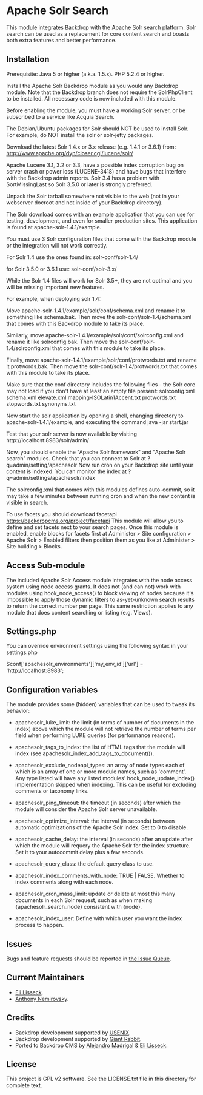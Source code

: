 Apache Solr Search
======================

This module integrates Backdrop with the Apache Solr search platform. Solr search can be used as a replacement for core content search and boasts both extra features and better performance.

Installation
------------

Prerequisite: Java 5 or higher (a.k.a. 1.5.x).  PHP 5.2.4 or higher.

Install the Apache Solr Backdrop module as you would any Backdrop module. Note
that the Backdrop branch does not require the SolrPhpClient to
be installed. All necessary code is now included with this module.

Before enabling the module, you must have a working Solr server, or be
subscribed to a service like Acquia Search.

The Debian/Ubuntu packages for Solr should NOT be used to install Solr.
For example, do NOT install the solr or solr-jetty packages.

Download the latest Solr 1.4.x or 3.x release (e.g. 1.4.1 or 3.6.1) from:
http://www.apache.org/dyn/closer.cgi/lucene/solr/

Apache Lucene 3.1, 3.2 or 3.3, have a possible index corruption bug on
server crash or power loss (LUCENE-3418) and have bugs that interfere
with the Backdrop admin reports. Solr 3.4 has a problem with
SortMissingLast so Solr 3.5.0 or later is strongly preferred.

Unpack the Solr tarball somewhere not visible to the web (not in your
webserver docroot and not inside of your Backdrop directory).

The Solr download comes with an example application that you can use for
testing, development, and even for smaller production sites. This
application is found at apache-solr-1.4.1/example.

You must use 3 Solr configuration files that come with the Backdrop
module or the integration will not work correctly.

For Solr 1.4 use the ones found in:
solr-conf/solr-1.4/

for Solr 3.5.0 or 3.6.1 use:
solr-conf/solr-3.x/

While the Solr 1.4 files will work for Solr 3.5+, they are not optimal
and you will be missing important new features.

For example, when deploying solr 1.4:

Move apache-solr-1.4.1/example/solr/conf/schema.xml and rename it to
something like schema.bak. Then move the solr-conf/solr-1.4/schema.xml
that comes with this Backdrop module to take its place.

Similarly, move apache-solr-1.4.1/example/solr/conf/solrconfig.xml and rename
it like solrconfig.bak. Then move the solr-conf/solr-1.4/solrconfig.xml
that comes with this module to take its place.

Finally, move apache-solr-1.4.1/example/solr/conf/protwords.txt and rename it
protwords.bak. Then move the solr-conf/solr-1.4/protwords.txt that comes
with this module to take its place.

Make sure that the conf directory includes the following files - the Solr core
may not load if you don't have at least an empty file present:
solrconfig.xml
schema.xml
elevate.xml
mapping-ISOLatin1Accent.txt
protwords.txt
stopwords.txt
synonyms.txt

Now start the solr application by opening a shell, changing directory to
apache-solr-1.4.1/example, and executing the command java -jar start.jar

Test that your solr server is now available by visiting
http://localhost:8983/solr/admin/

Now, you should enable the "Apache Solr framework" and "Apache Solr search"
modules. Check that you can connect to Solr at ?q=admin/setting/apachesolr
Now run cron on your Backdrop site until your content is indexed. You
can monitor the index at ?q=admin/settings/apachesolr/index

The solrconfig.xml that comes with this modules defines auto-commit, so
it may take a few minutes between running cron and when the new content
is visible in search.

To use facets you should download facetapi https://backdropcms.org/project/facetapi
This module will allow you to define and set facets next to your search pages.
Once this module is enabled, enable blocks for facets first at
Administer > Site configuration > Apache Solr > Enabled filters
then position them as you like at Administer > Site building > Blocks.

Access Sub-module
------------
The included Apache Solr Access module integrates with the node access
system using node access grants. It does not (and can not) work
with modules using hook_node_access() to block viewing of nodes because
it's impossible to apply those dynamic filters to as-yet-unknown search
results to return the correct number per page.  This same restriction
applies to any module that does content searching or listing (e.g. Views).

Settings.php
------------
You can override environment settings using the following syntax in your
settings.php

$conf['apachesolr_environments']['my_env_id']['url'] = 'http://localhost:8983';

Configuration variables
-----------------------

The module provides some (hidden) variables that can be used to tweak its
behavior:

 - apachesolr_luke_limit: the limit (in terms of number of documents in the
   index) above which the module will not retrieve the number of terms per field
   when performing LUKE queries (for performance reasons).

 - apachesolr_tags_to_index: the list of HTML tags that the module will index
   (see apachesolr_index_add_tags_to_document()).

 - apachesolr_exclude_nodeapi_types: an array of node types each of which is
   an array of one or more module names, such as 'comment'.  Any type listed
   will have any listed modules' hook_node_update_index() implementation skipped
   when indexing. This can be useful for excluding comments or taxonomy links.

 - apachesolr_ping_timeout: the timeout (in seconds) after which the module will
   consider the Apache Solr server unavailable.

 - apachesolr_optimize_interval: the interval (in seconds) between automatic
   optimizations of the Apache Solr index. Set to 0 to disable.

 - apachesolr_cache_delay: the interval (in seconds) after an update after which
   the module will requery the Apache Solr for the index structure. Set it to
   your autocommit delay plus a few seconds.

 - apachesolr_query_class: the default query class to use.

 - apachesolr_index_comments_with_node: TRUE | FALSE. Whether to index comments
   along with each node.

 - apachesolr_cron_mass_limit: update or delete at most this many documents in
   each Solr request, such as when making {apachesolr_search_node} consistent
   with {node}.

 - apachesolr_index_user: Define with which user you want the index process to
   happen.

Issues
------

Bugs and feature requests should be reported in [the Issue Queue](https://github.com/backdrop-contrib/apachesolr/issues).

Current Maintainers
-------------------

- [Eli Lisseck](https://github.com/elisseck).
- [Anthony Nemirovsky](https://github.com/anemirovsky).

Credits
-------

- Backdrop development supported by [USENIX](https://www.usenix.org/).
- Backdrop development supported by [Giant Rabbit](https://giantrabbit.com).
- Ported to Backdrop CMS by [Alejandro Madrigal](https://github.com/alemadlei) & [Eli Lisseck](https://github.com/elisseck).

License
-------

This project is GPL v2 software.
See the LICENSE.txt file in this directory for complete text.
